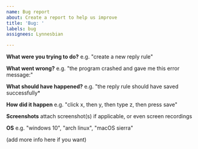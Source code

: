 ```yaml
---
name: Bug report
about: Create a report to help us improve
title: 'Bug: '
labels: bug
assignees: Lynnesbian

---
```


**What were you trying to do?**
e.g. "create a new reply rule"

**What went wrong?**
e.g. "the program crashed and gave me this error message:"

**What should have happened?**
e.g. "the reply rule should have saved successfully*

**How did it happen**
e.g. "click x, then y, then type z, then press save"

**Screenshots**
attach screenshot(s) if applicable, or even screen recordings

**OS**
e.g. "windows 10", "arch linux", "macOS sierra"

(add more info here if you want)
